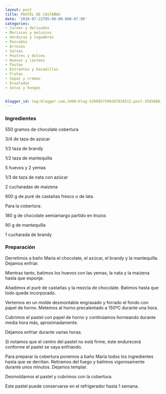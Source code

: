 ```yaml
---
layout: post
title: PASTEL DE CASTAÑAS
date: '2010-07-22T05:00:00.000-07:00'
categories:
- Carnes y derivados
- Mariscos y moluscos
- Verduras y legumbres
- Pescados
- Arroces
- Salsas
- Postres y dulces
- Huevos y lacteos
- Pastas
- Entrantes y bocadillos
- Frutas
- Sopas y cremas
- Ensaladas
- Setas y hongos
 

blogger_id: tag:blogger.com,1999:blog-5299957599287034512.post-3545888356797990853
---
```


<h3>Ingredientes</h3>

550 gramos de chocolate cobertura

3/4 de taza de azúcar

1/2 taza de brandy

1/2 taza de mantequilla

5 huevos y 2 yemas

1/3 de taza de nata con azúcar

2 cucharadas de maizena

600 g de puré de castañas fresco o de lata

Para la cobertura:

180 g de chocolate semiamargo partido en trozos

90 g de mantequilla

1 cucharada de brandy

<h3>Preparación</h3>

Derretimos a baño María el chocolate, el azúcar, el brandy y la mantequilla. Dejamos enfriar.

Mientras tanto, batimos los huevos con las yemas, la nata y la maizena hasta que esponje.

Añadimos el puré de castañas y la mezcla de chocolate. Batimos hasta que todo quede incorporado.

Vertemos en un molde desmontable engrasado y forrado el fondo con papel de horno. Metemos al horno precalentado a 150&ordm;C durante una hora.

Cubrimos el pastel con papel de horno y continúamos horneando durante media hora más, aproximadamente.

Déjamos enfriar durante varias horas.

Si notamos que el centro del pastel no está firme, éste endurecerá conforme el pastel se vaya enfriando.

Para preparar la cobertura ponemos a baño María todos los ingredientes hasta que se derritan. Retiramos del fuego y batimos vigorosamente durante unos minutos. Dejamos templar.

Desmoldamos el pastel y cubrimos con la cobertura.

Este pastel puede conservarse en el refrigerador hasta 1 semana.


